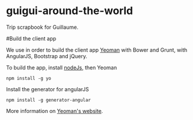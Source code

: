 guigui-around-the-world
=======================

Trip scrapbook for Guillaume.


#Build the client app

We use in order to build the client app [Yeoman](http://yeoman.io/) with Bower and Grunt, with AngularJS, Bootstrap and jQuery.

To build the app, install [nodeJs](http://nodejs.org/), then Yeoman

```
npm install -g yo
```

Install the generator for angularJS

```
npm install -g generator-angular
```

More information on [Yeoman's website](http://yeoman.io/learning/index.html).


